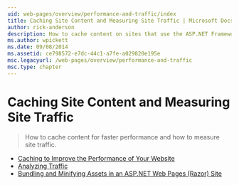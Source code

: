 ```yaml
---
uid: web-pages/overview/performance-and-traffic/index
title: Caching Site Content and Measuring Site Traffic | Microsoft Docs
author: rick-anderson
description: How to cache content on sites that use the ASP.NET Framework for faster performance and how to measure site traffic.
ms.author: wpickett
ms.date: 09/08/2014
ms.assetid: ce798572-e7dc-44c1-a7fe-a029820e195e
msc.legacyurl: /web-pages/overview/performance-and-traffic
msc.type: chapter
---
```

# Caching Site Content and Measuring Site Traffic

> How to cache content for faster performance and how to measure site traffic.

- [Caching to Improve the Performance of Your Website](15-caching-to-improve-the-performance-of-your-website.md)
- [Analyzing Traffic](14-analyzing-traffic.md)
- [Bundling and Minifying Assets in an ASP.NET Web Pages (Razor) Site](bundling-and-minifying-assets-in-an-aspnet-web-pages-razor-site.md)

